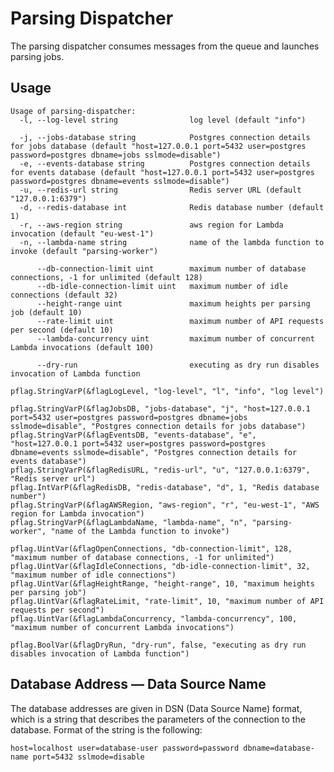 # Parsing Dispatcher

The parsing dispatcher consumes messages from the queue and launches parsing jobs.

## Usage

```
Usage of parsing-dispatcher:
  -l, --log-level string                log level (default "info")

  -j, --jobs-database string            Postgres connection details for jobs database (default "host=127.0.0.1 port=5432 user=postgres password=postgres dbname=jobs sslmode=disable")
  -e, --events-database string          Postgres connection details for events database (default "host=127.0.0.1 port=5432 user=postgres password=postgres dbname=events sslmode=disable")
  -u, --redis-url string                Redis server URL (default "127.0.0.1:6379")
  -d, --redis-database int              Redis database number (default 1)
  -r, --aws-region string               aws region for Lambda invocation (default "eu-west-1")
  -n, --lambda-name string              name of the lambda function to invoke (default "parsing-worker")

      --db-connection-limit uint        maximum number of database connections, -1 for unlimited (default 128)
      --db-idle-connection-limit uint   maximum number of idle connections (default 32)
      --height-range uint               maximum heights per parsing job (default 10)
      --rate-limit uint                 maximum number of API requests per second (default 10)
      --lambda-concurrency uint         maximum number of concurrent Lambda invocations (default 100)

      --dry-run                         executing as dry run disables invocation of Lambda function
```



	pflag.StringVarP(&flagLogLevel, "log-level", "l", "info", "log level")

	pflag.StringVarP(&flagJobsDB, "jobs-database", "j", "host=127.0.0.1 port=5432 user=postgres password=postgres dbname=jobs sslmode=disable", "Postgres connection details for jobs database")
	pflag.StringVarP(&flagEventsDB, "events-database", "e", "host=127.0.0.1 port=5432 user=postgres password=postgres dbname=events sslmode=disable", "Postgres connection details for events database")
	pflag.StringVarP(&flagRedisURL, "redis-url", "u", "127.0.0.1:6379", "Redis server url")
	pflag.IntVarP(&flagRedisDB, "redis-database", "d", 1, "Redis database number")
	pflag.StringVarP(&flagAWSRegion, "aws-region", "r", "eu-west-1", "AWS region for Lambda invocation")
	pflag.StringVarP(&flagLambdaName, "lambda-name", "n", "parsing-worker", "name of the Lambda function to invoke")

	pflag.UintVar(&flagOpenConnections, "db-connection-limit", 128, "maximum number of database connections, -1 for unlimited")
	pflag.UintVar(&flagIdleConnections, "db-idle-connection-limit", 32, "maximum number of idle connections")
	pflag.UintVar(&flagHeightRange, "height-range", 10, "maximum heights per parsing job")
	pflag.UintVar(&flagRateLimit, "rate-limit", 10, "maximum number of API requests per second")
	pflag.UintVar(&flagLambdaConcurrency, "lambda-concurrency", 100, "maximum number of concurrent Lambda invocations")

	pflag.BoolVar(&flagDryRun, "dry-run", false, "executing as dry run disables invocation of Lambda function")

## Database Address — Data Source Name

The database addresses are given in DSN (Data Source Name) format, which is a string that describes the parameters of the connection to the database.
Format of the string is the following:

```
host=localhost user=database-user password=password dbname=database-name port=5432 sslmode=disable
```
